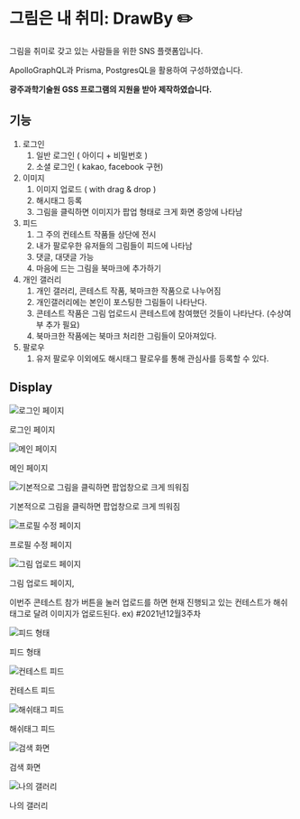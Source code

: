 # **그림은 내 취미: DrawBy ✏️**

그림을 취미로 갖고 있는 사람들을 위한 SNS 플랫폼입니다.

ApolloGraphQL과 Prisma, PostgresQL을 활용하여 구성하였습니다.

**광주과학기술원 GSS 프로그램의 지원을 받아 제작하였습니다.**

## 기능

1. 로그인
   1. 일반 로그인 ( 아이디 + 비밀번호 )
   2. 소셜 로그인 ( kakao, facebook 구현)
2. 이미지
   1. 이미지 업로드 ( with drag & drop )
   2. 해시태그 등록
   3. 그림을 클릭하면 이미지가 팝업 형태로 크게 화면 중앙에 나타남
3. 피드
   1. 그 주의 컨테스트 작품들 상단에 전시
   2. 내가 팔로우한 유저들의 그림들이 피드에 나타남
   3. 댓글, 대댓글 가능
   4. 마음에 드는 그림을 북마크에 추가하기
4. 개인 갤러리
   1. 개인 갤러리, 콘테스트 작품, 북마크한 작품으로 나누어짐
   2. 개인갤러리에는 본인이 포스팅한 그림들이 나타난다.
   3. 콘테스트 작품은 그림 업로드시 콘테스트에 참여했던 것들이 나타난다. (수상여부 추가 필요)
   4. 북마크한 작품에는 북마크 처리한 그림들이 모아져있다.
5. 팔로우
   1. 유저 팔로우 이외에도 해시태그 팔로우를 통해 관심사를 등록할 수 있다.

## Display

![로그인 페이지](./readmeImg/login.png)

로그인 페이지

![메인 페이지](./readmeImg/mainFeed.png)

메인 페이지

![기본적으로 그림을 클릭하면 팝업창으로 크게 띄워짐](./readmeImg/popupPage.png)

기본적으로 그림을 클릭하면 팝업창으로 크게 띄워짐

![프로필 수정 페이지](./readmeImg/editprofile.png)

프로필 수정 페이지

![그림 업로드 페이지](./readmeImg/upload.png)

그림 업로드 페이지,

이번주 콘테스트 참가 버튼을 눌러 업로드를 하면 현재 진행되고 있는 컨테스트가 해쉬태그로 달려 이미지가 업로드된다. ex) #2021년12월3주차

![피드 형태](./readmeImg/onefeed.png)

피드 형태

![컨테스트 피드](./readmeImg/contest.png)

컨테스트 피드

![해쉬태그 피드](./readmeImg/hashtagFeed.png)

해쉬태그 피드

![검색 화면](./readmeImg/search.png)

검색 화면

![나의 갤러리](./readmeImg/myGallery.png)

나의 갤러리
